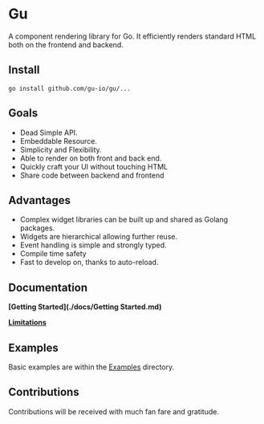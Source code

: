 # Gu
  A component rendering library for Go. It efficiently renders standard HTML both on
  the frontend and backend.

## Install

```
go install github.com/gu-io/gu/...
```

## Goals
  - Dead Simple API.
  - Embeddable Resource.
  - Simplicity and Flexibility.
  - Able to render on both front and back end.
  - Quickly craft your UI without touching HTML
  - Share code between backend and frontend

## Advantages
  - Complex widget libraries can be built up and shared as Golang packages.
  - Widgets are hierarchical allowing further reuse.
  - Event handling is simple and strongly typed.
  - Compile time safety
  - Fast to develop on, thanks to auto-reload.

## Documentation

  **[Getting Started](./docs/Getting Started.md)**

  **[Limitations](./docs/Limitations.md)**

## Examples
Basic examples are within the [Examples](./examples/) directory.


## Contributions
 Contributions will be received with much fan fare and gratitude.
